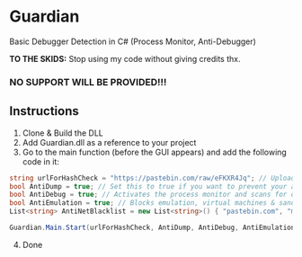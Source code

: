 # Guardian
Basic Debugger Detection in C# (Process Monitor, Anti-Debugger)

**TO THE SKIDS:** Stop using my code without giving credits thx.

### NO SUPPORT WILL BE PROVIDED!!!

## Instructions
1. Clone & Build the DLL
2. Add Guardian.dll as a reference to your project
3. Go to the main function (before the GUI appears) and add the following code in it:
```cs
string urlForHashCheck = "https://pastebin.com/raw/eFKXR4Jq"; // Upload the MD5 hash of your finished file to pastebin (you can use any other site)
bool AntiDump = true; // Set this to true if you want to prevent your assembly from being dumped from the memory
bool AntiDebug = true; // Activates the process monitor and scans for debugger tools
bool AntiEmulation = true; // Blocks emulation, virtual machines & sandboxie
List<string> AntiNetBlacklist = new List<string>() { "pastebin.com", "mywebsite.tld", "someIpOfYourServer" }; // Add your website(s) to be blocked from host file editing

Guardian.Main.Start(urlForHashCheck, AntiDump, AntiDebug, AntiEmulation, AntiNetBlacklist); // Run Guardian with the settings provided above
```
4. Done